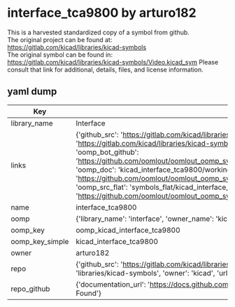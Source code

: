 # interface_tca9800 by arturo182  
This is a harvested standardized copy of a symbol from github.  
The original project can be found at:  
https://gitlab.com/kicad/libraries/kicad-symbols  
The original symbol can be found in:
https://gitlab.com/kicad/libraries/kicad-symbols/Video.kicad_sym
Please consult that link for additional, details, files, and license information.  
## yaml dump  
| Key | Value |  
| --- | --- |  
| library_name | Interface |  
| links | {'github_src': 'https://gitlab.com/kicad/libraries/kicad-symbols/Video.kicad_sym', 'github_src_repo': 'https://gitlab.com/kicad/libraries/kicad-symbols', 'oomp_bot': 'kicad_interface_tca9800/working', 'oomp_bot_github': 'https://github.com/oomlout/oomlout_oomp_symbol_bot/tree/main/kicad_interface_tca9800/working', 'oomp_doc': 'kicad_interface_tca9800/working', 'oomp_doc_github': 'https://github.com/oomlout/oomlout_oomp_symbol_doc/tree/main/kicad_interface_tca9800/working', 'oomp_src_flat': 'symbols_flat/kicad_interface_tca9800/working', 'oomp_src_flat_github': 'https://github.com/oomlout/oomlout_oomp_symbol_src/tree/main/kicad_interface_tca9800/working'} |  
| name | interface_tca9800 |  
| oomp | {'library_name': 'interface', 'owner_name': 'kicad', 'symbol_name': 'interface_tca9800'} |  
| oomp_key | oomp_kicad_interface_tca9800 |  
| oomp_key_simple | kicad_interface_tca9800 |  
| owner | arturo182 |  
| repo | {'github_src': 'https://gitlab.com/kicad/libraries/kicad-symbols/Video.kicad_sym', 'name': 'libraries/kicad-symbols', 'owner': 'kicad', 'url': 'https://gitlab.com/kicad/libraries/kicad-symbols'} |  
| repo_github | {'documentation_url': 'https://docs.github.com/rest/repos/repos#get-a-repository', 'message': 'Not Found'} |  

